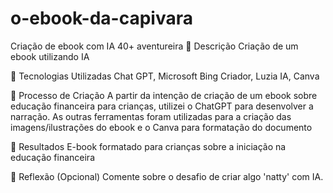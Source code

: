 # o-ebook-da-capivara
Criação de ebook com IA
40+ aventureira
📒 Descrição
Criação de um ebook utilizando IA

🤖 Tecnologias Utilizadas
Chat GPT, Microsoft Bing Criador, Luzia IA, Canva

🧐 Processo de Criação
A partir da intenção de criação de um ebook sobre educação financeira para crianças, utilizei o ChatGPT para desenvolver a narração. As outras ferramentas foram utilizadas para a criação das imagens/ilustrações do ebook e o Canva para formatação do documento

🚀 Resultados
E-book formatado para crianças sobre a iniciação na educação financeira

💭 Reflexão (Opcional)
Comente sobre o desafio de criar algo 'natty' com IA.
